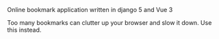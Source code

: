 Online bookmark application written in django 5 and Vue 3

Too many bookmarks can clutter up your browser and slow it down. Use this instead.